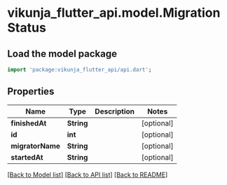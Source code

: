 # vikunja_flutter_api.model.MigrationStatus

## Load the model package
```dart
import 'package:vikunja_flutter_api/api.dart';
```

## Properties
Name | Type | Description | Notes
------------ | ------------- | ------------- | -------------
**finishedAt** | **String** |  | [optional] 
**id** | **int** |  | [optional] 
**migratorName** | **String** |  | [optional] 
**startedAt** | **String** |  | [optional] 

[[Back to Model list]](../README.md#documentation-for-models) [[Back to API list]](../README.md#documentation-for-api-endpoints) [[Back to README]](../README.md)


